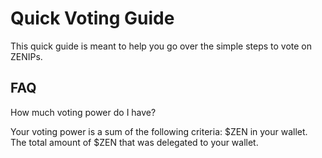 # Quick Voting Guide

This quick guide is meant to help you go over the simple steps to vote on ZENIPs.

## FAQ​

How much voting power do I have?

Your voting power is a sum of the following criteria:
$ZEN in your wallet.
The total amount of $ZEN that was delegated to your wallet.
